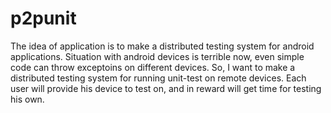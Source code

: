 p2punit
=======

The idea of application is to make a distributed testing system for android applications. Situation with android devices is terrible now, even simple code can throw exceptoins on different devices. So, I want to make a distributed testing system for running unit-test on remote devices. Each user will provide his device to test on, and in reward will get time for testing his own.